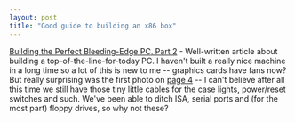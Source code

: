 ```yaml
---
layout: post
title: "Good guide to building an x86 box"
---
```




<a href="http://www.windowsdevcenter.com/pub/a/windows/2004/10/12/PerfectPC.html">Building the Perfect Bleeding-Edge PC, Part 2</a> - Well-written article about building a top-of-the-line-for-today PC. I haven't built a really nice machine in a long time so a lot of this is new to me -- graphics cards have fans now? But really surprising was the first photo on 
<a href="http://www.windowsdevcenter.com/pub/a/windows/2004/10/12/PerfectPC.html?page=4">page 4</a> -- I can't believe after all this time we still have those tiny little cables for the case lights, power/reset switches and such. We've been able to ditch ISA, serial ports and (for the most part) floppy drives, so why not these?


